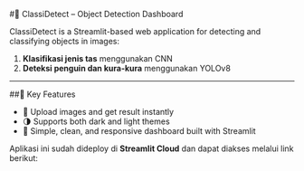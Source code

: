 #🐧 ClassiDetect – Object Detection Dashboard

ClassiDetect is a Streamlit-based web application for detecting and classifying objects in images:
1. **Klasifikasi jenis tas** menggunakan CNN
2. **Deteksi penguin dan kura-kura** menggunakan YOLOv8
---
##🚀 Key Features
- 📸 Upload images and get result instantly
- 🌗 Supports both dark and light themes
- 🧩 Simple, clean, and responsive dashboard built with Streamlit

Aplikasi ini sudah dideploy di **Streamlit Cloud** dan dapat diakses melalui link berikut:
